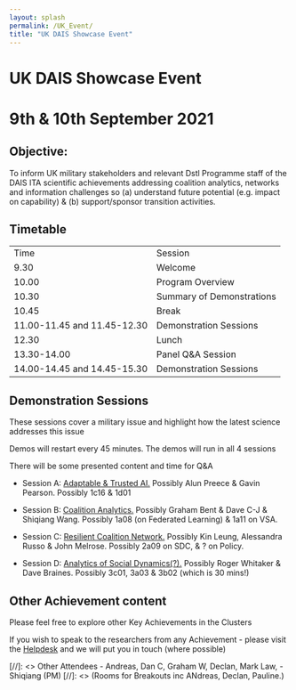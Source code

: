 ```yaml
---
layout: splash
permalink: /UK_Event/
title: "UK DAIS Showcase Event"
---
```


# UK DAIS Showcase Event
# 9th & 10th September 2021

## Objective:

To inform UK military stakeholders and relevant Dstl Programme staff of the DAIS ITA scientific achievements addressing coalition analytics, networks and information challenges so (a) understand future potential (e.g. impact on capability) & (b) support/sponsor transition activities. 

## Timetable

<table>
  <tbody>
    <tr>
      <td>Time</td>
      <td>Session</td>
    </tr>
    <tr>
      <td>9.30</td>
      <td>Welcome</td>
    </tr>
    <tr>
      <td>10.00</td>
      <td>Program Overview</td>
    </tr>
    <tr>
      <td>10.30</td>
      <td>Summary of Demonstrations</td>
    </tr>
    <tr>
      <td>10.45</td>
      <td>Break</td>
    </tr>
    <tr>
      <td>11.00-11.45 and 11.45-12.30</td>
      <td>Demonstration Sessions</td>
    </tr>
    <tr>
      <td>12.30</td>
      <td>Lunch</td>
    </tr>
    <tr>
      <td>13.30-14.00</td>
      <td>Panel Q&A Session</td>
    </tr>
    <tr>
      <td>14.00-14.45 and 14.45-15.30</td>
      <td>Demonstration Sessions</td>
    </tr>
  </tbody>
</table>


## Demonstration Sessions

These sessions cover a military issue and highlight how the latest science addresses this issue

Demos will restart every 45 minutes. The demos will run in all 4 sessions 

There will be some presented content and time for Q&A


- Session A: [Adaptable & Trusted AI.](https://ibm.webex.com/meet/gwhite)  Possibly Alun Preece & Gavin Pearson.  Possibly 1c16 & 1d01

- Session B: [Coalition Analytics.](https://ibm.webex.com/meet/conway)  Possibly Graham Bent & Dave C-J & Shiqiang Wang.  Possibly 1a08 (on Federated Learning) & 1a11 on VSA.

- Session C: [Resilient Coalition Network.](https://ibm.webex.com/meet/dancunnington)  Possibly Kin Leung, Alessandra Russo & John Melrose.  Possibly 2a09 on SDC, & ? on Policy.

- Session D: [Analytics of Social Dynamics(?).](https://ibm.webex.com/meet/dave_braines)  Possibly Roger Whitaker & Dave Braines.   Possibly 3c01, 3a03 & 3b02 (which is 30 mins!)


## Other Achievement content

Please feel free to explore other Key Achievements in the Clusters

If you wish to speak to the researchers from any Achievement - please visit the [Helpdesk](https://ibm.webex.com/meet/helen.bowyer) and we will put you in touch (where possible)

[//]: <> Other Attendees - Andreas, Dan C, Graham W, Declan, Mark Law, - Shiqiang (PM) 
[//]: <> (Rooms for Breakouts inc ANdreas, Declan, Pauline.)



